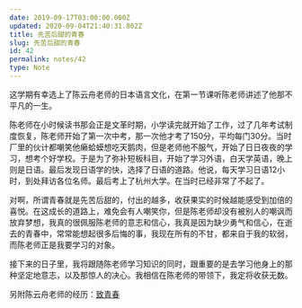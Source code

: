 ```yaml
---
date: 2019-09-17T03:00:00.000Z
updated: 2020-09-04T21:40:31.802Z
title: 先苦后甜的青春
slug: 先苦后甜的青春
id: 42
permalink: notes/42
type: Note
---
```


这学期有幸选上了陈云舟老师的日本语言文化，在第一节课听陈老师讲述了他那不平凡的一生。

陈老师在小时候读书那会正是文革时期，小学读完就开始了工作，过了几年考试制度恢复，陈老师开始了第一次中考，那一次他才考了150分，平均每门30分。当时厂里的伙计都嘲笑他癞蛤蟆想吃天鹅肉，但是老师他不服气，开始了日日夜夜的学习，想考个好学校。于是为了弥补短板科目，开始了学习外语，白天学英语，晚上则是日语。最后发现日语学的快，选择了日语的道路。他说，每天学习日语12小时，到处拜访各位名师。最后考上了杭州大学。在当时已经非常了不起了。

对啊，所谓青春就是先苦后甜的，付出的越多，收获果实的时候越能感受到加倍的喜悦。在这成长的道路上，难免会有人嘲笑你，但是陈老师却没有被别人的嘲讽而放弃梦想，我真的很佩服陈老师的意志和信心，我真是因为缺少勇气和信心，在逝去的青春中，常常能想起很多后悔的事，我现在所有的不甘，都来自于我的软弱，而陈老师正是我要学习的对象。

接下来的日子里，我将跟随陈老师学习知识的同时，跟重要的是去学习他身上的那种坚定地意志，以及那惊人的决心。我相信在陈老师的带领下，我定将收获无数。

另附陈云舟老师的经历：[致青春](https://mp.weixin.qq.com/s/7WjtshhrBGJfm7oJZoFmcg)